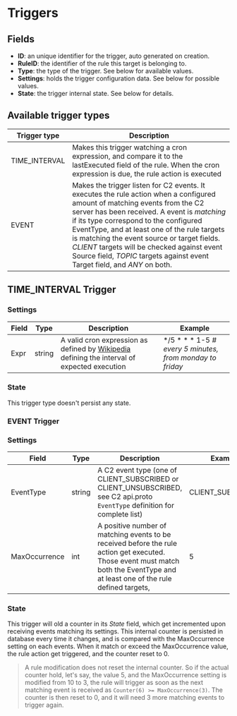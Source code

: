 
# Triggers

## Fields

- **ID**: an unique identifier for the trigger, auto generated on creation.
- **RuleID**: the identifier of the rule this target is belonging to.
- **Type**: the type of the trigger. See below for available values.
- **Settings**: holds the trigger configuration data. See below for possible values.
- **State**: the trigger internal state. See below for details.

## Available trigger types

| **Trigger type** | **Description** |
| --- | --- |
| TIME_INTERVAL | Makes this trigger watching a cron expression, and compare it to the lastExecuted field of the rule. When the cron expression is due, the rule action is executed |
| EVENT | Makes the trigger listen for C2 events. It executes the rule action when a configured amount of matching events from the C2 server has been received. A event is *matching* if its type correspond to the configured EventType, and at least one of the rule targets is matching the event source or target fields. *CLIENT* targets  will be checked against event Source field, *TOPIC* targets against event Target field, and *ANY* on both. |

## TIME_INTERVAL Trigger

### Settings

| **Field** | **Type** | **Description** | **Example** |
| --- | --- | --- | --- |
| Expr | string | A valid cron expression as defined by [Wikipedia](https://en.wikipedia.org/wiki/Cron#CRON_expression) defining the interval of expected execution | */5 * * * 1-5 *# every 5 minutes, from monday to friday* |

### State

This trigger type doesn't persist any state.

### EVENT Trigger

### Settings

| **Field** | **Type** | **Description** | **Example** |
| --- | --- | --- | --- |
| EventType | string | A C2 event type (one of CLIENT_SUBSCRIBED or CLIENT_UNSUBSCRIBED, see C2 api.proto `EventType` definition for complete list) | CLIENT_SUBSCRIBED |
| MaxOccurrence | int | A positive number of matching events to be received before the rule action get executed. Those event must match both the EventType and at least one of the rule defined targets, | 5 |

### State

This trigger will old a counter in its *State* field, which get incremented upon receiving events matching its settings. This internal counter is persisted in database every time it changes, and is compared with the MaxOccurrence setting on each events. When it match or exceed the MaxOccurrence value, the rule action get triggered, and the counter reset to 0.

> A rule modification does not reset the internal counter. So if the actual counter hold, let's say, the value 5, and the MaxOccurrence setting is modified from 10 to 3, the rule will trigger as soon as the next matching event is received as `Counter(6) >= MaxOccurrence(3)`. The counter is then reset to 0, and it will need 3 more matching events to trigger again.
